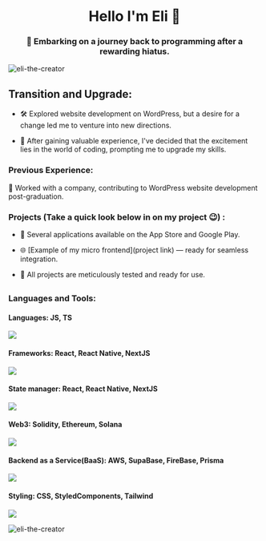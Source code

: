 <h1 align="center">Hello I'm Eli 👋</h1>
<h3 align="center">🚀 Embarking on a journey back to programming after a rewarding hiatus.</h3>

<p align="left"> <img src="https://komarev.com/ghpvc/?username=eli-the-creator&label=Profile%20views&color=0e75b6&style=flat" alt="eli-the-creator" /> </p>

<h2>Transition and Upgrade:</h2>

- 🛠️ Explored website development on WordPress, but a desire for a change led me to venture into new directions.

- 🔄 After gaining valuable experience, I've decided that the excitement lies in the world of coding, prompting me to upgrade my skills.

<h3>Previous Experience:</h3>

💼 Worked with a company, contributing to WordPress website development post-graduation.

<h3> Projects (Take a quick look below in on my project 😉) :</h3>

- 📱 Several applications available on the App Store and Google Play.

- 🌐 [Example of my micro frontend](project link) — ready for seamless integration.

- 🔧 All projects are meticulously tested and ready for use.

## <h3 align="left">Languages and Tools:</h3>

<h4>Languages: JS, TS</h4>
<p>
    <img src="https://skillicons.dev/icons?i=js,ts" />
</p>
<h4>Frameworks: React, React Native, NextJS</h4>
<p>
    <img src="https://skillicons.dev/icons?i=react,electron,nextjs" />
</p>

<h4>State manager: React, React Native, NextJS</h4>
<p>
    <img src="https://skillicons.dev/icons?i=redux,redis" />
</p>

<h4>Web3: Solidity, Ethereum, Solana</h4>
<p>
    <img src="https://skillicons.dev/icons?i=solidity" />
</p>

<h4>Backend as a Service(BaaS): AWS, SupaBase, FireBase, Prisma </h4>
<p>
    <img src="https://skillicons.dev/icons?i=aws,supabase,firebase,prisma" />
</p>

<h4>Styling: CSS, StyledComponents, Tailwind</h4>
<p>
    <img src="https://skillicons.dev/icons?i=css,styledcomponents,tailwind" />
</p>

<p><img align="center" src="https://github-readme-stats.vercel.app/api/top-langs?username=eli-the-creator&show_icons=true&locale=en&layout=compact" alt="eli-the-creator" /></p>
